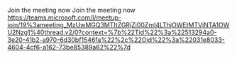 Join the meeting now Join the meeting now https://teams.microsoft.com/l/meetup-join/19%3ameeting_MzUwMGQ3MTItZGRjZi00ZmI4LThjOWEtMTViNTA1OWU2Nzg1%40thread.v2/0?context=%7b%22Tid%22%3a%22513294a0-3e20-41b2-a970-6d30bf1546fa%22%2c%22Oid%22%3a%22031e8033-4604-4cf6-a162-73be85389a62%22%7d
